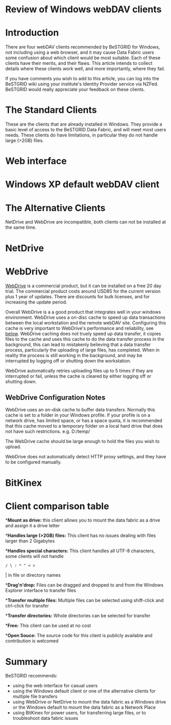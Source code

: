# Review of Windows webDAV clients

# Introduction

There are four webDAV clients recommended by BeSTGRID for Windows, not including using a web browser, and it may cause Data Fabric users some confusion about which client would be most suitable. Each of these clients have their merits, and their flaws. This article intends to collect details where these clients work well, and more importantly, where they fail.

If you have comments you wish to add to this article, you can log into the BeSTGRID wiki using your institute's Identity Provider service via NZFed. BeSTGRID would really appreciate your feedback on these clients.

# The Standard Clients

These are the clients that are already installed in Windows. They provide a basic level of access to the BeSTGRID Data Fabric, and will meet most users needs. These clients do have limitations, in particular they do not handle large (>2GB) files.

# Web interface

# Windows XP default webDAV client

# The Alternative Clients

NetDrive and WebDrive are incompatible, both clients can not be installed at the same time.

# NetDrive

# WebDrive

[WebDrive](http://www.webdrive.com/) is a commercial product, but it can be installed on a free 20 day trial. The commercial product costs around USD85 for the current version plus 1 year of updates. There are discounts for bulk licenses, and for increasing the update period.

Overall WebDrive is a a good product that integrates well in your windows environment. WebDrive uses a on-disc cache to speed up data transactions between the local workstation and the remote webDAV site. Configuring this cache is very important to WebDrive's performance and reliability, see [below](#ReviewofWindowswebDAVclients-WebDriveConfigurationNotes). WebDrive caching does not truely speed up data transfer, it copies files to the cache and uses this cache to do the data transfer process in the background, this can lead to mistakenly believing that a data transfer process, particularly the uploading of large files, has completed. When in reality the process is still working in the background, and may be interrupted by logging off or shutting down the workstation.

WebDrive automatically retries uploading files up to 5 times if they are interrupted or fail, unless the cache is cleared by either logging off or shutting down.

## WebDrive Configuration Notes

WebDrive uses an on-disk cache to buffer data transfers. Normally this cache is set to a folder in your Windows profile. If your profile is on a network drive, has limited space, or has a space quota, it is recommended that this cache moved to a temporary folder on a local hard drive that does not have such restrictions. e.g. D:/temp/

The WebDrive cache should be large enough to hold the files you wish to upload.

WebDrive does not automatically detect HTTP proxy settings, and they have to be configured manually.

# BitKinex

# Client comparison table


***Mount as drive:** this client allows you to mount the data fabric as a drive and assign it a drive letter

***Handles large (>2GB) files:** This client has no issues dealing with files larger than 2 Gigabytes

***Handles special characters:** This client handles all UTF-8 characters, some clients will not handle 

``` 
/ \ : * " < >
```

 | in file or directory names

***Drag'n'drop:** Files can be dragged and dropped to and from the Windows Explorer interface to transfer files

***Transfer multiple files:** Multiple files can be selected using shift-click and ctrl-click for transfer

***Transfer directories:** Whole directories can be selected for transfer

***Free:** This client can be used at no cost

***Open Souce:** The source code for this client is publicly available and contribution is welcomed

# Summary

BeSTGRID recommends:

- using the web interface for casual users
- using the Windows default client or one of the alternative clients for multiple file transfers
- using WebDrive or NetDrive to mount the data fabric as a Windows drive or the Windows default to mount the data fabric as a Network Place
- using BitKinex for power users, for transferring large files, or to troubleshoot data fabric issues
